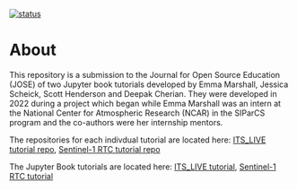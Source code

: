 [![status](https://jose.theoj.org/papers/35519017bbfdfeafc070263cbeee4f26/status.svg)](https://jose.theoj.org/papers/35519017bbfdfeafc070263cbeee4f26)

# About

This repository is a submission to the Journal for Open Source Education (JOSE) of two Jupyter book tutorials developed by Emma Marshall, Jessica Scheick, Scott Henderson and Deepak Cherian. They were developed in 2022 during a project which began while Emma Marshall was an intern at the National Center for Atmospheric Research (NCAR) in the SIParCS program and the co-authors were her internship mentors. 

The repositories for each indivdual tutorial are located here: [ITS_LIVE tutorial repo](https://github.com/e-marshall/itslive), [Sentinel-1 RTC tutorial repo](https://github.com/e-marshall/sentinel1_rtc)

The Jupyter Book tutorials are located here: [ITS_LIVE tutorial](https://e-marshall.github.io/itslive/intro.html), [Sentinel-1 RTC tutorial](https://e-marshall.github.io/sentinel1_rtc/intro.html)


